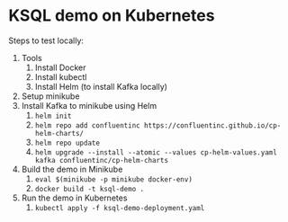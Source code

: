 # KSQL demo on Kubernetes

Steps to test locally:

1. Tools
    1. Install Docker
    2. Install kubectl
    3. Install Helm (to install Kafka locally)
2. Setup minikube
3. Install Kafka to minikube using Helm
    1. `helm init`
    2. `helm repo add confluentinc https://confluentinc.github.io/cp-helm-charts/`
    3. `helm repo update`
    4. `helm upgrade --install --atomic --values cp-helm-values.yaml kafka confluentinc/cp-helm-charts`
4. Build the demo in Minikube
    1. `eval $(minikube -p minikube docker-env)`
    2. `docker build -t ksql-demo .`
5. Run the demo in Kubernetes
    1. `kubectl apply -f ksql-demo-deployment.yaml`
